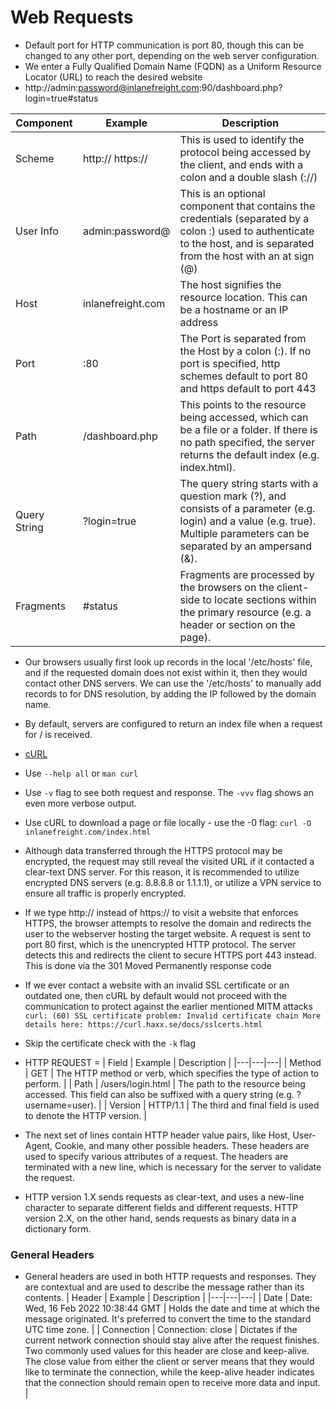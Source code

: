 # Web Requests
- Default port for HTTP communication is port 80, though this can be changed to any other port, depending on the web server configuration.
- We enter a Fully Qualified Domain Name (FQDN) as a Uniform Resource Locator (URL) to reach the desired website
- http://admin:password@inlanefreight.com:90/dashboard.php?login=true#status

| Component  | Example  | Description   |
|---|---|---|
| Scheme   | http:// https://   | This is used to identify the protocol being accessed by the client, and ends with a colon and a double slash (://)   |
| User Info   | admin:password@   | This is an optional component that contains the credentials (separated by a colon :) used to authenticate to the host, and is separated from the host with an at sign (@)   |
| Host   | inlanefreight.com   | The host signifies the resource location. This can be a hostname or an IP address   |
| Port   | :80   | The Port is separated from the Host by a colon (:). If no port is specified, http schemes default to port 80 and https default to port 443   |
| Path   | /dashboard.php   | This points to the resource being accessed, which can be a file or a folder. If there is no path specified, the server returns the default index (e.g. index.html).   |
| Query String   | ?login=true  |  	The query string starts with a question mark (?), and consists of a parameter (e.g. login) and a value (e.g. true). Multiple parameters can be separated by an ampersand (&).   |
| Fragments   | #status   | Fragments are processed by the browsers on the client-side to locate sections within the primary resource (e.g. a header or section on the page).  |
- Our browsers usually first look up records in the local '/etc/hosts' file, and if the requested domain does not exist within it, then they would contact other DNS servers. We can use the '/etc/hosts' to manually add records to for DNS resolution, by adding the IP followed by the domain name.
- By default, servers are configured to return an index file when a request for / is received.
- [cURL](https://curl.haxx.se)
- Use `--help all` or `man curl`
- Use `-v` flag to see both request and response. The `-vvv` flag shows an even more verbose output.
- Use cURL to download a page or file locally - use the -0 flag: `curl -O inlanefreight.com/index.html`
- Although data transferred through the HTTPS protocol may be encrypted, the request may still reveal the visited URL if it contacted a clear-text DNS server. For this reason, it is recommended to utilize encrypted DNS servers (e.g. 8.8.8.8 or 1.1.1.1), or utilize a VPN service to ensure all traffic is properly encrypted.
- If we type http:// instead of https:// to visit a website that enforces HTTPS, the browser attempts to resolve the domain and redirects the user to the webserver hosting the target website. A request is sent to port 80 first, which is the unencrypted HTTP protocol. The server detects this and redirects the client to secure HTTPS port 443 instead. This is done via the 301 Moved Permanently response code
- If we ever contact a website with an invalid SSL certificate or an outdated one, then cURL by default would not proceed with the communication to protect against the earlier mentioned MITM attacks `curl: (60) SSL certificate problem: Invalid certificate chain
More details here: https://curl.haxx.se/docs/sslcerts.html`
- Skip the certificate check with the `-k` flag
- HTTP REQUEST =
| Field   | Example   | Description   |
|---|---|---|
| Method   | GET   |  	The HTTP method or verb, which specifies the type of action to perform.   |
| Path   | /users/login.html   | The path to the resource being accessed. This field can also be suffixed with a query string (e.g. ?username=user).   | 
| Version   | HTTP/1.1   | The third and final field is used to denote the HTTP version.   |

- The next set of lines contain HTTP header value pairs, like Host, User-Agent, Cookie, and many other possible headers. These headers are used to specify various attributes of a request. The headers are terminated with a new line, which is necessary for the server to validate the request.
- HTTP version 1.X sends requests as clear-text, and uses a new-line character to separate different fields and different requests. HTTP version 2.X, on the other hand, sends requests as binary data in a dictionary form.

### General Headers
- General headers are used in both HTTP requests and responses. They are contextual and are used to describe the message rather than its contents.
| Header   | Example   | Description   |
|---|---|---|
| Date   | Date: Wed, 16 Feb 2022 10:38:44 GMT   | Holds the date and time at which the message originated. It's preferred to convert the time to the standard UTC time zone.   |
| Connection   | Connection: close   | Dictates if the current network connection should stay alive after the request finishes. Two commonly used values for this header are close and keep-alive. The close value from either the client or server means that they would like to terminate the connection, while the keep-alive header indicates that the connection should remain open to receive more data and input.   |

